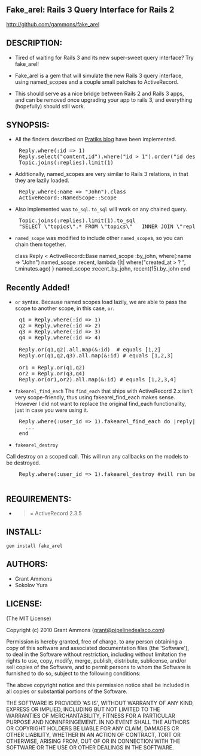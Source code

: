 ## Fake_arel: Rails 3 Query Interface for Rails 2

http://github.com/gammons/fake_arel

## DESCRIPTION:

* Tired of waiting for Rails 3 and its new super-sweet query interface? Try fake_arel!

* Fake_arel is a gem that will simulate the new Rails 3 query interface, using named_scopes and a couple small patches to ActiveRecord.

* This should serve as a nice bridge between Rails 2 and Rails 3 apps, and can be removed once upgrading your app to rails 3, and everything (hopefully) should still work.

## SYNOPSIS:

* All the finders described on [Pratiks blog](http://m.onkey.org/2010/1/22/active-record-query-interface) have been implemented.
<pre>
    Reply.where(:id => 1)
    Reply.select("content,id").where("id > 1").order("id desc").limit(1)
    Topic.joins(:replies).limit(1)
</pre>
* Additionally, named_scopes are very similar to Rails 3 relations, in that they are lazily loaded.
<pre>
    Reply.where(:name => "John").class
    ActiveRecord::NamedScope::Scope
</pre>
* Also implemented was `to_sql`. `to_sql` will work on any chained query. 
<pre>
    Topic.joins(:replies).limit(1).to_sql
    "SELECT \"topics\".* FROM \"topics\"   INNER JOIN \"replies\" ON replies.topic_id = topics.id   LIMIT 1"
</pre>
* `named_scope` was modified to include other `named_scope`s, so you can chain them together. 

    class Reply < ActiveRecord::Base
      named_scope :by_john, where(:name => "John")
      named_scope :recent, lambda {|t| where("created_at > ? ", t.minutes.ago) }
      named_scope :recent_by_john, recent(15).by_john
    end

## Recently Added!

* `or` syntax. Because named scopes load lazily, we are able to pass the scope to another scope, in this case, `or`.
<pre>
    q1 = Reply.where(:id => 1)
    q2 = Reply.where(:id => 2)
    q3 = Reply.where(:id => 3)
    q4 = Reply.where(:id => 4)

    Reply.or(q1,q2).all.map(&:id)  # equals [1,2]
    Reply.or(q1,q2,q3).all.map(&:id) # equals [1,2,3]

    or1 = Reply.or(q1,q2)
    or2 = Reply.or(q3,q4)
    Reply.or(or1,or2).all.map(&:id) # equals [1,2,3,4]
</pre>
* `fakearel_find_each`
The `find_each` that ships with ActiveRecord 2.x isn't very scope-friendly, thus using fakearel_find_each makes sense.  However I did not want to replace the original find_each functionality, just in case you were using it.
<pre>
    Reply.where(:user_id => 1).fakearel_find_each do |reply|
      ...
    end
</pre>
* `fakearel_destroy`

Call destroy on a scoped call.  This will run any callbacks on the models to be destroyed.
<pre>
    Reply.where(:user_id => 1).fakearel_destroy #will run before_destroy and after_destroy callbacks for affected Replys
 </pre>


## REQUIREMENTS:

* >= ActiveRecord 2.3.5

## INSTALL:

`gem install fake_arel`

## AUTHORS:

* Grant Ammons
* Sokolov Yura

## LICENSE:

(The MIT License)

Copyright (c) 2010 Grant Ammons (grant@pipelinedealsco.com)

Permission is hereby granted, free of charge, to any person obtaining
a copy of this software and associated documentation files (the
'Software'), to deal in the Software without restriction, including
without limitation the rights to use, copy, modify, merge, publish,
distribute, sublicense, and/or sell copies of the Software, and to
permit persons to whom the Software is furnished to do so, subject to
the following conditions:

The above copyright notice and this permission notice shall be
included in all copies or substantial portions of the Software.

THE SOFTWARE IS PROVIDED 'AS IS', WITHOUT WARRANTY OF ANY KIND,
EXPRESS OR IMPLIED, INCLUDING BUT NOT LIMITED TO THE WARRANTIES OF
MERCHANTABILITY, FITNESS FOR A PARTICULAR PURPOSE AND NONINFRINGEMENT.
IN NO EVENT SHALL THE AUTHORS OR COPYRIGHT HOLDERS BE LIABLE FOR ANY
CLAIM, DAMAGES OR OTHER LIABILITY, WHETHER IN AN ACTION OF CONTRACT,
TORT OR OTHERWISE, ARISING FROM, OUT OF OR IN CONNECTION WITH THE
SOFTWARE OR THE USE OR OTHER DEALINGS IN THE SOFTWARE.

